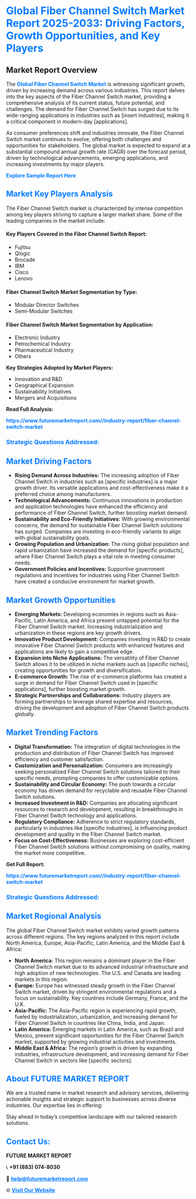 <h1 style="color: #007BFF;">Global Fiber Channel Switch Market Report 2025-2033: Driving Factors, Growth Opportunities, and Key Players</h1>

<section id="overview">
<h2>Market Report Overview</h2>
<p>The <a href="https://www.futuremarketreport.com//industry-report/fiber-channel-switch-market" style="color: #007BFF; text-decoration: none;"><strong>Global Fiber Channel Switch Market</strong></a> is witnessing significant growth, driven by increasing demand across various industries. This report delves into the key aspects of the Fiber Channel Switch market, providing a comprehensive analysis of its current status, future potential, and challenges. The demand for Fiber Channel Switch has surged due to its wide-ranging applications in industries such as [insert industries], making it a critical component in modern-day [applications].</p>
<p>As consumer preferences shift and industries innovate, the Fiber Channel Switch market continues to evolve, offering both challenges and opportunities for stakeholders. The global market is expected to expand at a substantial compound annual growth rate (CAGR) over the forecast period, driven by technological advancements, emerging applications, and increasing investments by major players.</p>
</section>

<section id="overview">
<p><a href="https://www.futuremarketreport.com//request-sample/reportId=76154" style="color: #007BFF; text-decoration: none;"><strong>Explore Sample Report Here</strong></a></p>
</section>

<section id="key-players">
<h2 style="color: #007BFF;">Market Key Players Analysis</h2>
<p>The Fiber Channel Switch market is characterized by intense competition among key players striving to capture a larger market share. Some of the leading companies in the market include:</p>
<h4>Key Players Covered in the Fiber Channel Switch Report:</h4>
<ul><li>Fujitsu</li><li>Qlogic</li><li>Brocade</li><li>IBM</li><li>Cisco</li><li>Lenovo</li></ul>
<h4>Fiber Channel Switch Market Segmentation by Type:</h4>
<ul><li>Modular Director Switches</li><li>Semi-Modular Switches</li></ul>

<h4>Fiber Channel Switch Market Segmentation by Application:</h4>
<ul><li>Electronic Industry</li><li>Petrochemical Industry</li><li>Pharmaceutical Industry</li><li>Others</li></ul>
<p><strong>Key Strategies Adopted by Market Players:</strong></p>
<ul>
<li>Innovation and R&D</li>
<li>Geographical Expansion</li>
<li>Sustainability Initiatives</li>
<li>Mergers and Acquisitions</li>
</ul>
</section>

<section>
<p><strong>Read Full Analysis: </strong></p><a href="https://www.futuremarketreport.com//industry-report/fiber-channel-switch-market" style="color: #007BFF; text-decoration: none;"><strong>https://www.futuremarketreport.com//industry-report/fiber-channel-switch-market</strong></a>
<h3 style="color: #007BFF;">Strategic Questions Addressed:</h3>
</section>

<section id="driving-factors">
<h2 style="color: #007BFF;">Market Driving Factors</h2>
<ul>
<li><strong>Rising Demand Across Industries:</strong> The increasing adoption of Fiber Channel Switch in industries such as [specific industries] is a major growth driver. Its versatile applications and cost-effectiveness make it a preferred choice among manufacturers.</li>
<li><strong>Technological Advancements:</strong> Continuous innovations in production and application technologies have enhanced the efficiency and performance of Fiber Channel Switch, further boosting market demand.</li>
<li><strong>Sustainability and Eco-Friendly Initiatives:</strong> With growing environmental concerns, the demand for sustainable Fiber Channel Switch solutions has surged. Companies are investing in eco-friendly variants to align with global sustainability goals.</li>
<li><strong>Growing Population and Urbanization:</strong> The rising global population and rapid urbanization have increased the demand for [specific products], where Fiber Channel Switch plays a vital role in meeting consumer needs.</li>
<li><strong>Government Policies and Incentives:</strong> Supportive government regulations and incentives for industries using Fiber Channel Switch have created a conducive environment for market growth.</li>
</ul>
</section>

<section id="growth-opportunities">
<h2 style="color: #007BFF;">Market Growth Opportunities</h2>
<ul>
<li><strong>Emerging Markets:</strong> Developing economies in regions such as Asia-Pacific, Latin America, and Africa present untapped potential for the Fiber Channel Switch market. Increasing industrialization and urbanization in these regions are key growth drivers.</li>
<li><strong>Innovative Product Development:</strong> Companies investing in R&D to create innovative Fiber Channel Switch products with enhanced features and applications are likely to gain a competitive edge.</li>
<li><strong>Expansion into Niche Applications:</strong> The versatility of Fiber Channel Switch allows it to be utilized in niche markets such as [specific niches], creating opportunities for growth and diversification.</li>
<li><strong>E-commerce Growth:</strong> The rise of e-commerce platforms has created a surge in demand for Fiber Channel Switch used in [specific applications], further boosting market growth.</li>
<li><strong>Strategic Partnerships and Collaborations:</strong> Industry players are forming partnerships to leverage shared expertise and resources, driving the development and adoption of Fiber Channel Switch products globally.</li>
</ul>
</section>

<section id="trending-factors">
<h2 style="color: #007BFF;">Market Trending Factors</h2>
<ul>
<li><strong>Digital Transformation:</strong> The integration of digital technologies in the production and distribution of Fiber Channel Switch has improved efficiency and customer satisfaction.</li>
<li><strong>Customization and Personalization:</strong> Consumers are increasingly seeking personalized Fiber Channel Switch solutions tailored to their specific needs, prompting companies to offer customizable options.</li>
<li><strong>Sustainability and Circular Economy:</strong> The push towards a circular economy has driven demand for recyclable and reusable Fiber Channel Switch solutions.</li>
<li><strong>Increased Investment in R&D:</strong> Companies are allocating significant resources to research and development, resulting in breakthroughs in Fiber Channel Switch technology and applications.</li>
<li><strong>Regulatory Compliance:</strong> Adherence to strict regulatory standards, particularly in industries like [specific industries], is influencing product development and quality in the Fiber Channel Switch market.</li>
<li><strong>Focus on Cost-Effectiveness:</strong> Businesses are exploring cost-efficient Fiber Channel Switch solutions without compromising on quality, making the market more competitive.</li>
</ul>
</section>

<section>
<p><strong>Get Full Report: </strong></p><a href="https://www.futuremarketreport.com//industry-report/fiber-channel-switch-market" style="color: #007BFF; text-decoration: none;"><strong>https://www.futuremarketreport.com//industry-report/fiber-channel-switch-market</strong></a>
<h3 style="color: #007BFF;">Strategic Questions Addressed:</h3>
</section>


<section id="regional-analysis">
<h2 style="color: #007BFF;">Market Regional Analysis</h2>
<p>The global Fiber Channel Switch market exhibits varied growth patterns across different regions. The key regions analyzed in this report include North America, Europe, Asia-Pacific, Latin America, and the Middle East & Africa:</p>
<ul>
<li><strong>North America:</strong> This region remains a dominant player in the Fiber Channel Switch market due to its advanced industrial infrastructure and high adoption of new technologies. The U.S. and Canada are leading markets in this region.</li>
<li><strong>Europe:</strong> Europe has witnessed steady growth in the Fiber Channel Switch market, driven by stringent environmental regulations and a focus on sustainability. Key countries include Germany, France, and the U.K.</li>
<li><strong>Asia-Pacific:</strong> The Asia-Pacific region is experiencing rapid growth, fueled by industrialization, urbanization, and increasing demand for Fiber Channel Switch in countries like China, India, and Japan.</li>
<li><strong>Latin America:</strong> Emerging markets in Latin America, such as Brazil and Mexico, present significant opportunities for the Fiber Channel Switch market, supported by growing industrial activities and investments.</li>
<li><strong>Middle East & Africa:</strong> The region’s growth is driven by expanding industries, infrastructure development, and increasing demand for Fiber Channel Switch in sectors like [specific sectors].</li>
</ul>
</section>

<footer>
<h2 style="color: #007BFF;">About FUTURE MARKET REPORT</h2>
<p>We are a trusted name in market research and advisory services, delivering actionable insights and strategic support to businesses across diverse industries. Our expertise lies in offering:</p>

<p>Stay ahead in today’s competitive landscape with our tailored research solutions.</p>

<h2 style="color: #007BFF;">Contact Us:</h2>
<p><strong>FUTURE MARKET REPORT</strong></p>
<p>📞 <strong>+91 (883) 074-8030</strong></p>
<p>📧 <strong><a href="mailto:help@futuremarketreport.com" style="color: #007BFF;">help@futuremarketreport.com</a></strong></p>
<p>🌐 <strong><a href="https://www.futuremarketreport.com/" style="color: #007BFF;">Visit Our Website</a></strong></p>
</footer>